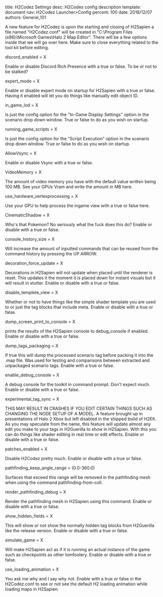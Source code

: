 title:      H2Codez Settings
desc:       H2Codes config description
template:   document
nav:        H2Codez Launcher>Config
percent:    100
date:       2018/12/07
authors:    General_101

A new feature for H2Codez is upon the starting and closing of H2Sapien a file named "H2Codez.conf" will be created in "C:\Program Files (x86)\Microsoft Games\Halo 2 Map Editor".
There will be a few options inside that we will go over here. Make sure to close everything related to the tool kit before editing.
 
discord_enabled = X

Enable or disable Discord Rich Presence with a true or false. To be or not to be stalked?
 
expert_mode = X

Enable or disable expert mode on startup for H2Sapien with a true or false. Having it enabled will let you do things like manually edit object ID.
 
in_game_lod = X

Is just the config option for the "In-Game Display Settings" option in the scenario drop down window. True or false to do as you wish on startup.
 
running_game_scripts = X

Is just the config option for the "Script Execution" option in the scenario drop down window. True or false to do as you wish on startup.
 
AllowVsync = X

Enable or disable Vsync with a true or false.
 
VideoMemory = X

The amount of video memory you have with the default value written being 100 MB. See your GPUs Vram and write the amount in MB here.
 
use_hardware_vertexprocessing = X

Use your GPU to help process the ingame view with a true or false here.
 
CinematicShadow = X

Who's that Pokemon? No seriously what the fuck does this do? Enable or disable with a true or false.
 
console_history_size = X

Will increase the amount of inputted commands that can be reused from the command history by pressing the UP ARROW.
 
decoration_force_update = X

Decorations in H2Sapien will not update when placed until the renderer is reset. This updates it the moment it is placed down for instant visuals but it will result in stutter. Enable or disable with a true or false.
 
disable_templete_view = X

Whether or not to have things like the simple shader template you are used to or just the tag blocks that include meta. Enable or disable with a true or false.
 
dump_screen_print_to_console = X

prints the results of the H2Sapien console to debug_console if enabled. Enable or disable with a true or false.
 
dump_tags_packaging = X

If true this will dump the processed scenario tag before packing it into the .map file. Was used for testing and comparisons between extracted and unpackaged scenario tags. Enable with a true or false.
 
enable_debug_console = X

A debug console for the toolkit in command prompt. Don't expect much. Enable or disable with a true or false.
 
experimental_tag_sync = X

THIS MAY RESULT IN CRASHES IF YOU EDIT CERTAIN THINGS SUCH AS CHANGING THE NODE SETUP OF A MODEL.
A feature brought up in presentations of Halo 2 Xbox but left disabled in the shipped build of H2EK. As you may speculate from the name, this feature will update almost any edit you make to your tags in H2Guerilla to show in H2Sapien.
With this you can do things like shader editing in real time or edit effects. Enable or disable with a true or false.
 
patches_enabled = X

Disable H2Codez pretty much. Enable or disable with a true or false.
 
pathfinding_keep_angle_range = (0.0-360.0)

Surfaces that exceed this range will be removed in the pathfinding mesh when using the command pathfinding-from-coll.
 
render_pathfinding_debug = X

Render the pathfinding mesh in H2Sapien using this command. Enable or disable with a true or false.
 
show_hidden_fields = X

This will show or not show the normally hidden tag blocks from H2Guerilla like the release version. Enable or disable with a true or false.
 
simulate_game = X

Will make H2Sapien act as if it is running an actual instance of the game such as checkpoints as other tomfoolery. Enable or disable with a true or false.
 
use_loading_animation = X

You ask me why and I say why not. Enable with a true or false in the H2Codez.conf to see or not see the default H2 loading animation while loading maps in H2Sapien.